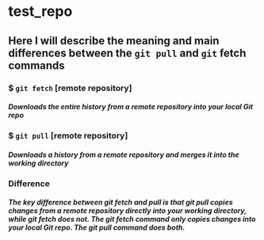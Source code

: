 # **test_repo**
## Here I will describe the meaning and main differences between the `git pull` and `git` fetch commands

### **$ `git fetch` [remote repository]**
#### _Downloads the entire history from a remote repository into your local Git repo_

### **$ `git pull` [remote repository]**
#### _Downloads a history from a remote repository and merges it into the working directory_

### **Difference**
#### _The key difference between git fetch and pull is that git pull copies changes from a remote repository directly into your working directory, while git fetch does not. The git fetch command only copies changes into your local Git repo. The git pull command does both._

